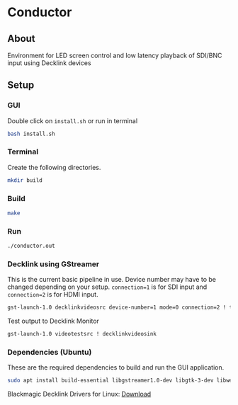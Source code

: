 # Conductor

## About

Environment for LED screen control and low latency playback of SDI/BNC input using Decklink devices

## Setup

### GUI

Double click on `install.sh` or run in terminal

```bash
bash install.sh
```

### Terminal

Create the following directories.

```bash
mkdir build
```

### Build

```bash
make
```

### Run

```bash
./conductor.out
```

### Decklink using GStreamer

This is the current basic pipeline in use.
Device number may have to be changed depending on your setup. `connection=1` is for SDI input and `connection=2` is for HDMI input.

```bash
gst-launch-1.0 decklinkvideosrc device-number=1 mode=0 connection=2 ! tee name=t ! queue ! videoconvert ! xvimagesink sync=false t. ! queue ! videoconvert ! xvimagesink sync=false
```
Test output to Decklink Monitor
```bash
gst-launch-1.0 videotestsrc ! decklinkvideosink
```

### Dependencies (Ubuntu)

These are the required dependencies to build and run the GUI application.

```bash
sudo apt install build-essential libgstreamer1.0-dev libgtk-3-dev libwebkit2gtk-4.0-dev libgstreamer-plugins-bad1.0-dev libconfig-dev
```
Blackmagic Decklink Drivers for Linux: [Download](https://www.blackmagicdesign.com/support/family/capture-and-playback)